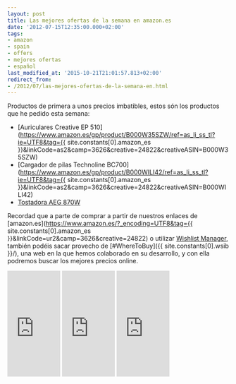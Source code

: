 ```yaml
---
layout: post
title: Las mejores ofertas de la semana en amazon.es
date: '2012-07-15T12:35:00.000+02:00'
tags:
- amazon
- spain
- offers
- mejores ofertas
- español
last_modified_at: '2015-10-21T21:01:57.813+02:00'
redirect_from:
- /2012/07/las-mejores-ofertas-de-la-semana-en.html
---
```


Productos de primera a unos precios imbatibles, estos són los productos que he pedido esta semana:  

* [Auriculares Creative EP 510](https://www.amazon.es/gp/product/B000W35SZW/ref=as_li_ss_tl?ie=UTF8&tag={{ site.constants[0].amazon_es }}&linkCode=as2&camp=3626&creative=24822&creativeASIN=B000W35SZW)
* [Cargador de pilas Technoline BC700](https://www.amazon.es/gp/product/B000WILI42/ref=as_li_ss_tl?ie=UTF8&tag={{ site.constants[0].amazon_es }}&linkCode=as2&camp=3626&creative=24822&creativeASIN=B000WILI42)
* [Tostadora AEG 870W](https://www.amazon.es/gp/product/B003YC26I0/ref=as_li_ss_tl?ie=UTF8&tag=lacavdemar-21&linkCode=as2&camp=3626&creative=24822&creativeASIN=B003YC26I0)

Recordad que a parte de comprar a partir de nuestros enlaces de [amazon.es](https://www.amazon.es/?_encoding=UTF8&tag={{ site.constants[0].amazon_es }}&linkCode=ur2&camp=3626&creative=24822) o utilizar [Wishlist Manager](https://wmhomepage.apphb.com/), también podéis sacar provecho de [#WhereToBuy]({{ site.constants[0].wsib }}/), una web en la que hemos colaborado en su desarrollo, y con ella podremos buscar los mejores precios online.

<iframe frameborder="0" marginheight="0" marginwidth="0" scrolling="no" src="https://rcm-es.amazon.es/e/cm?lt1=_top&amp;bc1=000000&amp;IS2=1&amp;bg1=FFFFFF&amp;fc1=000000&amp;lc1=0000FF&amp;t={{ site.constants[0].amazon_es }}&amp;o=30&amp;p=8&amp;l=as4&amp;m=amazon&amp;f=ifr&amp;ref=ss_til&amp;asins=B000W35SZW" style="height: 240px; width: 120px;"></iframe>
<iframe frameborder="0" marginheight="0" marginwidth="0" scrolling="no" src="https://rcm-es.amazon.es/e/cm?lt1=_top&amp;bc1=000000&amp;IS2=1&amp;bg1=FFFFFF&amp;fc1=000000&amp;lc1=0000FF&amp;t={{ site.constants[0].amazon_es }}&amp;o=30&amp;p=8&amp;l=as4&amp;m=amazon&amp;f=ifr&amp;ref=ss_til&amp;asins=B000WILI42" style="height: 240px; width: 120px;"></iframe>
<iframe frameborder="0" marginheight="0" marginwidth="0" scrolling="no" src="https://rcm-es.amazon.es/e/cm?lt1=_top&amp;bc1=000000&amp;IS2=1&amp;bg1=FFFFFF&amp;fc1=000000&amp;lc1=0000FF&amp;t={{ site.constants[0].amazon_es }}&amp;o=30&amp;p=8&amp;l=as4&amp;m=amazon&amp;f=ifr&amp;ref=ss_til&amp;asins=B003YC26I0" style="height: 240px; width: 120px;"></iframe>

